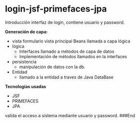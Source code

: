 # login-jsf-primefaces-jpa

Introducción interfaz de login, contiene usuario y password.

**Generación de capa:**
- vista
formulario vista principal
Beans llamada a capa lógica
- lógica 
	- Interfaces llamado a métodos de capa de datos
	- Implementación de métodos llamados en la interfaces
- persistencia
	- manipulación de datos con la db.
- Entidad
	- llamado a la entidad a traves de Java DataBase

**Tecnologías usadas**
- 	JSF
- 	PRIMEFACES
- 	JPA

valida el acceso a sistema mediante usuario y password.
###End
